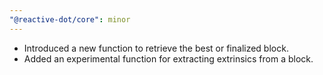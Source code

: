 ```yaml
---
"@reactive-dot/core": minor
---
```


- Introduced a new function to retrieve the best or finalized block.
- Added an experimental function for extracting extrinsics from a block.
